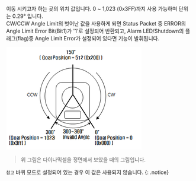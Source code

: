 이동 시키고자 하는 곳의 위치 값입니다. 0 ~ 1,023 (0x3FF)까지 사용 가능하며 단위는 0.29&deg; 입니다.  
CW/CCW Angle Limit의 벗어난 값을 사용하게 되면 Status Packet 중 ERROR의 Angle Limit Error Bit(Bit1)가 '1'로 설정되어 반환되고, Alarm LED/Shutdown의 플래그(flag)중 Angle Limit Error가 설정되어 있다면 기능이 발휘됩니다.

![](/assets/images/dxl/dx/dx_series_goal_position.png)

> 위 그림은 다이나믹셀을 정면에서 보았을 때의 그림입니다.

`참고` 바퀴 모드로 설정되어 있는 경우 이 값은 사용되지 않습니다.
{: .notice}
